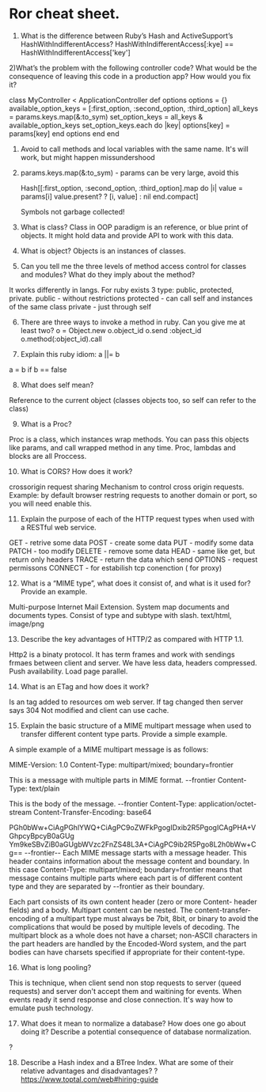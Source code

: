 # Ror cheat sheet.

1) What is the difference between Ruby’s Hash and ActiveSupport’s HashWithIndifferentAccess?
HashWithIndifferentAccess[:kye] == HashWithIndifferentAccess['key']

2)What’s the problem with the following controller code? What would be the consequence of leaving this code in a production app? How would you fix it?

class MyController < ApplicationController
  def options
    options = {}
    available_option_keys = [:first_option, :second_option, :third_option]
    all_keys = params.keys.map(&:to_sym)
    set_option_keys = all_keys & available_option_keys
    set_option_keys.each do |key|
      options[key] = params[key]
    end
    options
  end
end

1. Avoid to call methods and local variables with the same name. It's will work, but might happen missundershood
2. params.keys.map(&:to_sym) - params can be very large, avoid this

	Hash[[:first_option, :second_option, :third_option].map do |i|
		value = params[i]
		value.present? ? [i, value] : nil
	end.compact]

	Symbols not garbage collected!

3) What is class?
Class in OOP paradigm is an reference, or blue print of objects. It might hold data and provide API to work with this data. 

4) What is object?
Objects is an instances of classes.

5) Can you tell me the three levels of method access control for classes and modules? What do they imply about the method?

It works differently in langs. For ruby exists 3 type: public, protected, private.
public - without restrictions
protected - can call self and instances of the same class
private - just through self

6) There are three ways to invoke a method in ruby. Can you give me at least two?
o = Object.new
o.object_id
o.send :object_id
o.method(:object_id).call

7) Explain this ruby idiom: a ||= b

a = b if b == false

8) What does self mean?

Reference to the current object (classes objects too, so self can refer to the class)

9) What is a Proc?

Proc is a class, which instances wrap methods. You can pass this objects like params, and call wrapped method in any time. Proc, lambdas and blocks are all Proccess.

10) What is CORS? How does it work?

crossorigin request sharing
Mechanism to control cross origin requests. Example: by default browser restring requests to another domain or port, so you will need enable this.

11) Explain the purpose of each of the HTTP request types when used with a RESTful web service.

GET - retrive some data
POST - create some data
PUT - modify some data
PATCH - too modify
DELETE - remove some data
HEAD - same like get, but return only headers
TRACE - return the data which send
OPTIONS - request permissons 
CONNECT - for estabilish tcp conenction ( for proxy)

12) What is a “MIME type”, what does it consist of, and what is it used for? Provide an example.

Multi-purpose Internet Mail Extension. System map documents and documents types. Consist of type and subtype with slash. text/html, image/png

13) Describe the key advantages of HTTP/2 as compared with HTTP 1.1.

Http2 is a binaty protocol. It has term frames and work with sendings frmaes between client and server. We have less data, headers compressed. Push availability. Load page parallel.

14) What is an ETag and how does it work?

Is an tag added to resources om web server. If tag changed then server says 304 Not modified and client can use cache.

15) Explain the basic structure of a MIME multipart message when used to transfer different content type parts. Provide a simple example.

A simple example of a MIME multipart message is as follows:

MIME-Version: 1.0
Content-Type: multipart/mixed; boundary=frontier

This is a message with multiple parts in MIME format.
--frontier
Content-Type: text/plain

This is the body of the message.
--frontier
Content-Type: application/octet-stream
Content-Transfer-Encoding: base64

PGh0bWw+CiAgPGhlYWQ+CiAgPC9oZWFkPgogIDxib2R5PgogICAgPHA+VGhpcyBpcyB0aGUg
Ym9keSBvZiB0aGUgbWVzc2FnZS48L3A+CiAgPC9ib2R5Pgo8L2h0bWw+Cg==
--frontier--
Each MIME message starts with a message header. This header contains information about the message content and boundary. In this case Content-Type: multipart/mixed; boundary=frontier means that message contains multiple parts where each part is of different content type and they are separated by --frontier as their boundary.

Each part consists of its own content header (zero or more Content- header fields) and a body. Multipart content can be nested. The content-transfer-encoding of a multipart type must always be 7bit, 8bit, or binary to avoid the complications that would be posed by multiple levels of decoding. The multipart block as a whole does not have a charset; non-ASCII characters in the part headers are handled by the Encoded-Word system, and the part bodies can have charsets specified if appropriate for their content-type.

16) What is long pooling?

This is technique, when client send non stop requests to server (queed requests) and server don't accept them and waitining for events. When events ready it send response and close connection.  It's way how to emulate push technology.

17) What does it mean to normalize a database? How does one go about doing it? Describe a potential consequence of database normalization.

?

18) Describe a Hash index and a BTree Index. What are some of their relative advantages and disadvantages?
 ? https://www.toptal.com/web#hiring-guide